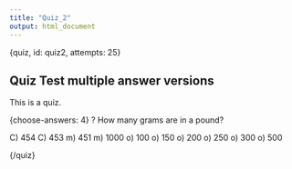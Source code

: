 ```yaml
---
title: "Quiz_2"
output: html_document
---
```


{quiz, id: quiz2, attempts: 25}
## Quiz Test multiple answer versions

This is a quiz.

{choose-answers: 4}
? How many grams are in a pound?

C) 454
C) 453
m) 451
m) 1000
o) 100
o) 150
o) 200
o) 250
o) 300
o) 500

{/quiz}

